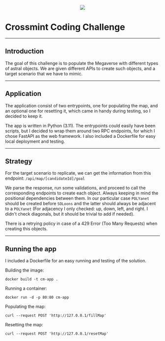 <p align="center"> 
  <img src="https://avatars.githubusercontent.com/u/95070156?s=200&v=4">
</p>

# Crossmint Coding Challenge

---
## Introduction
The goal of this challenge is to populate the Megaverse with different types of astral objects.
We are given different APIs to create such objects, and a target scenario that we have to mimic.

---
## Application
The application consist of two entrypoints, one for populating the map, and an optional one for resetting
it, which came in handy during testing, so I decided to keep it.

The app is written in Python (3.11). The entrypoints could easily have been scripts, but I decided to wrap them
around two RPC endpoints, for which I chose FastAPI as the web framework.  I also included a Dockerfile for easy local
deployment and testing.

---
## Strategy
For the target scenario to replicate, we can get the information from this endpoint: `/api/map/[candidateId]/goal`

We parse the response, run some validations, and proceed to call the corresponding endpoints to create each object.
Always keeping in mind the positional dependencies between them. In our particular case `POLYanet` should be created
before `SOLoons` and the latter should always be adjacent to a `POLYanet` (For adjacency I only checked: up, down, left, 
and right. I didn't check diagonals, but it should be trivial to add if needed).

There is a retrying policy in case of a 429 Error (Too Many Requests) when creating this objects.

---
## Running the app
I included a Dockerfile for an easy running and testing of the solution.

Building the image:
```
docker build -t cm-app .
```
Running a container:
```
docker run -d -p 80:80 cm-app
```
Populating the map:
```
curl --request POST 'http://127.0.0.1/fillMap'
```
Resetting the map:
```
curl --request POST 'http://127.0.0.1/resetMap'
```
